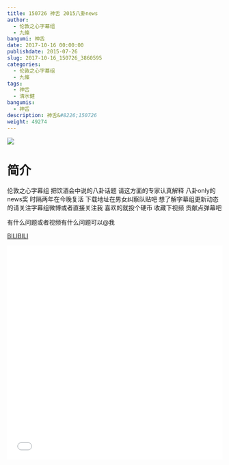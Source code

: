 ```yaml
---
title: 150726 神舌 2015八卦news
author: 
  - 伦敦之心字幕组
  - 九條
bangumi: 神舌
date: 2017-10-16 00:00:00
publishdate: 2015-07-26
slug: 2017-10-16_150726_3860595
categories: 
  - 伦敦之心字幕组
  - 九條
tags: 
  - 神舌
  - 清水健
bangumis: 
  - 神舌
description: 神舌&#8226;150726
weight: 49274
---
```


![](https://i.imgur.com/bzxqdkY.jpg)

# 简介  
伦敦之心字幕组 把饮酒会中说的八卦话题 请这方面的专家认真解释 八卦only的news奖 时隔两年在今晚复活 下载地址在男女纠察队贴吧 想了解字幕组更新动态的请关注字幕组微博或者直接关注我 喜欢的就投个硬币 收藏下视频 贡献点弹幕吧


有什么问题或者视频有什么问题可以@我

  [BILIBILI](https://www.bilibili.com/video/av3860595/)


  <iframe src="//www.bilibili.com/html/html5player.html?cid=6205487&aid=3860595" width="100%" height="500" frameborder="0" allowfullscreen="allowfullscreen"></iframe>
